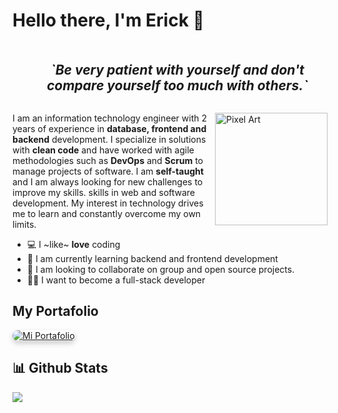 # Hello there, I'm Erick 👋

<!-- About Me -->
<div  id="user-content-toc" style="margin-top: 20px; margin-bottom: 20px">
  <ul align="center">
    <summary>
      <h2 style="display: inline-block">
        <i>
         `Be very patient with yourself and don't compare yourself too much with others.`
        </i>
      </h2>
    </summary>
  </ul>
  <img
    src="https://64.media.tumblr.com/cb1a6d28f1f97fe56c0764cdf40fc92c/d662df3b2e19bcdc-c5/s540x810/1d8b292967d40c6c00663f2ce51de270d366994c.gifv"
    alt="Pixel Art"
    align="right"
    width="180"
<div/>

 <!-- Descripción personal con espaciado adecuado -->

I am an information technology engineer with 2 years of experience in **database, frontend and backend** development. 
I specialize in solutions with **clean code** and have worked with agile methodologies such as **DevOps** and **Scrum** to manage projects
of software. I am **self-taught** and I am always looking for new challenges to improve my skills.
skills in web and software development.
My interest in technology drives me to learn and constantly overcome my own limits.

- 💻 I ~like~ **love** coding
- 📗 I am currently learning backend and frontend development
- 🔧 I am looking to collaborate on group and open source projects.
- 🧑‍💻 I want to become a full-stack developer


## My Portafolio

<div>
  <a href="https://portafolio-vercel-deploy.vercel.app/" target="_blank">
    <img src="https://img.shields.io/badge/Visita%20mi%20portafolio-0d1117?style=for-the-badge&logo=vercel&logoColor=white" alt="Mi Portafolio" style="border-radius: 12px; box-shadow: 0 4px 8px rgba(0, 0, 0, 0.2);">
  </a>
</div>

## 📊 Github Stats

<picture>
  <source
    srcset="https://github-readme-stats.vercel.app/api/top-langs/?username=muke78&layout=compact&langs_count=8&theme=radical"
    media="(prefers-color-scheme: dark)" />
  <source
    srcset="https://github-readme-stats.vercel.app/api/top-langs/?username=muke78&layout=compact&langs_count=8&theme=default"
    media="(prefers-color-scheme: light), (prefers-color-scheme: no-preference)" />
  <img src="https://github-readme-stats.vercel.app/api/top-langs/?username=muke78&layout=compact&langs_count=8" />
</picture>
